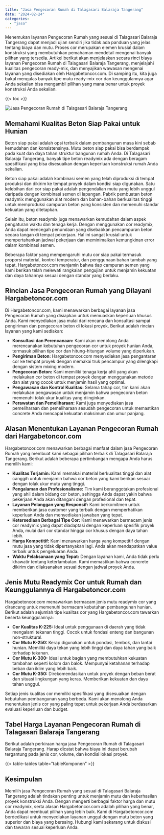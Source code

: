 ```yaml
---
title: "Jasa Pengecoran Rumah di Talagasari Balaraja Tangerang"
date: "2024-02-24"
categories: 
  - "jasa"
---
```



Menemukan layanan Pengecoran Rumah yang sesuai di Talagasari Balaraja Tangerang dapat menjadi ujian sendiri jika tidak ada panduan yang jelas tentang biaya dan mutu. Proses cor merupakan elemen krusial dalam konstruksi yang membutuhkan pemahaman mendetail mengenai banyak pilihan yang tersedia. Artikel berikut akan menjelaskan secara rinci biaya layanan Pengecoran Rumah di Talagasari Balaraja Tangerang, menjelajahi kualitas pengecoran ready-mix, dan menyajikan wawasan mengenai layanan yang disediakan oleh Hargabetoncor.com. Di samping itu, kita juga bakal mengulas banyak tipe mutu ready-mix cor dan keunggulannya agar Anda sekalian bisa mengambil pilihan yang mana benar untuk proyek konstruksi Anda sekalian.

{{< toc >}}

![Jasa Pengecoran Rumah di Talagasari Balaraja Tangerang](https://hargareadymixid.github.io/hbc/readymix-hbc%20(42).png)

## Memahami Kualitas Beton Siap Pakai untuk Hunian

Beton siap pakai adalah opsi terbaik dalam pembangunan masa kini sebab kemudahan dan konsistensinya. Mutu beton siap pakai bisa berdampak pada kuat dan daya tahan struktur bangunan rumah Anda. Di Talagasari Balaraja Tangerang, banyak tipe beton readymix ada dengan beragam spesifikasi yang bisa disesuaikan dengan keperluan konstruksi rumah Anda sekalian.

Beton siap pakai adalah kombinasi semen yang telah diproduksi di tempat produksi dan dikirim ke tempat proyek dalam kondisi siap digunakan. Satu kelebihan dari cor siap pakai adalah pengendalian mutu yang lebih unggul daripada dengan kombinasi semen di lapangan. Pabrik pembuatan beton readymix menggunakan alat modern dan bahan-bahan berkualitas tinggi untuk memproduksi campuran beton yang konsisten dan memenuhi standar kekuatan yang ditetapkan.

Selain itu, beton readymix juga menawarkan kemudahan dalam aspek pengaturan waktu dan tenaga kerja. Dengan menggunakan cor readymix, Anda dapat mencegah penundaan yang disebabkan pencampuran beton secara tangan di tempat pekerjaan. Hal ini sangat krusial untuk mempertahankan jadwal pekerjaan dan meminimalkan kemungkinan error dalam kombinasi semen.

Beberapa faktor yang mempengaruhi mutu cor siap pakai termasuk proporsi material, kontrol temperatur, dan penggunaan bahan tambah yang tepat. Hargabetoncor.com menjamin bahwa tiap campuran semen yang kami berikan telah melewati rangkaian pengujian untuk menjamin kekuatan dan daya tahannya sesuai dengan standar yang berlaku.

## Rincian Jasa Pengecoran Rumah yang Dilayani Hargabetoncor.com

Di Hargabetoncor.com, kami menawarkan berbagai layanan jasa Pengecoran Rumah yang disiapkan untuk memuaskan keperluan khusus Anda. Kami menyediakan jasa mulai dari rencana dan konsultasi sampai pengiriman dan pengecoran beton di lokasi proyek. Berikut adalah rincian layanan yang kami sediakan:

- **Konsultasi dan Perencanaan:** Kami akan menolong Anda merencanakan kebutuhan pengecoran cor untuk proyek hunian Anda, termasuk pilihan tipe cor dan hitung-hitungan volume yang diperlukan.
- **Pengiriman Beton:** Hargabetoncor.com menyediakan jasa pengantaran cor ke tempat proyek dengan memakai truk pencampur yang dilengkapi dengan sistem mixing modern.
- **Pengecoran Beton:** Kami memiliki tenaga kerja ahli yang akan melakukan cor beton di tempat proyek dengan menggunakan metode dan alat yang cocok untuk menjamin hasil yang optimal.
- **Pengawasan dan Kontrol Kualitas:** Selama tahap cor, tim kami akan melakukan pengawasan untuk menjamin bahwa pengecoran beton memenuhi tolak ukur kualitas yang diinginkan.
- **Perawatan dan Pemeliharaan:** Kami juga menyediakan jasa pemeliharaan dan pemeliharaan sesudah pengecoran untuk memastikan concrete Anda mencapai kekuatan maksimum dan umur panjang.

## Alasan Menentukan Layanan Pengecoran Rumah dari Hargabetoncor.com

Hargabetoncor.com menawarkan berbagai manfaat dalam jasa Pengecoran Rumah yang membuat kami sebagai pilihan terbaik di Talagasari Balaraja Tangerang. Berikut adalah beberapa pertimbangan mengapa Anda harus memilih kami:

- **Kualitas Terjamin:** Kami memakai material berkualitas tinggi dan alat canggih untuk menjamin bahwa cor beton yang kami berikan sesuai dengan tolak ukur mutu yang tinggi.
- **Pengalaman dan Profesionalisme:** Tim kami beranggotakan profesional yang ahli dalam bidang cor beton, sehingga Anda dapat yakin bahwa pekerjaan Anda akan ditangani dengan profesional dan tepat.
- **Layanan Pelanggan yang Responsif:** Kami berkomitmen untuk memberikan jasa customer yang terbaik dengan memperhatikan keperluan Anda dan menyediakan jawaban yang tepat.
- **Ketersediaan Berbagai Tipe Cor:** Kami menawarkan bermacam jenis cor readymix yang dapat diadaptasi dengan keperluan spesifik proyek Anda, mulai dari cor standar hingga cor khusus dengan daya tahan lebih.
- **Harga Kompetitif:** Kami menawarkan harga yang kompetitif dengan mutu jasa yang tidak dipertanyakan lagi. Anda akan mendapatkan value terbaik untuk pengeluaran Anda.
- **Waktu Pelaksanaan yang Tepat:** Dengan layanan kami, Anda tidak perlu khawatir tentang keterlambatan. Kami memastikan bahwa concrete dikirim dan dilaksanakan sesuai dengan jadwal proyek Anda.

## Jenis Mutu Readymix Cor untuk Rumah dan Keunggulannya di Hargabetoncor.com

Hargabetoncor.com menawarkan bermacam jenis mutu readymix cor yang dirancang untuk memenuhi bermacam kebutuhan pembangunan hunian. Berikut adalah sejumlah tipe kualitas cor yang Hargabetoncor.com tawarkan beserta keunggulannya:

- **Cor Kualitas K-225:** Ideal untuk penggunaan di daerah yang tidak mengalami tekanan tinggi. Cocok untuk fondasi enteng dan bangunan non-struktural.
- **Cor Mutu K-250:** Kerap digunakan untuk pondasi, tembok, dan lantai hunian. Memiliki daya tekan yang lebih tinggi dan daya tahan yang baik terhadap tekanan.
- **Cor Mutu K-300:** Ideal untuk bagian yang membutuhkan kekuatan tambahan seperti kolom dan balok. Mempunyai ketahanan terhadap beban dan iklim yang lebih baik.
- **Cor Mutu K-350:** Direkomendasikan untuk proyek dengan beban berat dan situasi lingkungan yang keras. Memberikan kekuatan dan daya tahan unggul.

Setiap jenis kualitas cor memiliki spesifikasi yang disesuaikan dengan kebutuhan pembangunan yang berbeda. Kami akan menolong Anda menentukan jenis cor yang paling tepat untuk pekerjaan Anda berdasarkan evaluasi keperluan dan budget.

## Tabel Harga Layanan Pengecoran Rumah di Talagasari Balaraja Tangerang

Berikut adalah perkiraan harga jasa Pengecoran Rumah di Talagasari Balaraja Tangerang. Harap dicatat bahwa biaya ini dapat berubah tergantung pada jenis cor, volume, dan kondisi lokasi proyek.

{{< table-tables table="tableKomponen" >}}

## Kesimpulan

Memilih jasa Pengecoran Rumah yang sesuai di Talagasari Balaraja Tangerang adalah tindakan penting untuk menjamin mutu dan keberhasilan proyek konstruksi Anda. Dengan mengerti berbagai faktor harga dan mutu cor readymix, serta alasan Hargabetoncor.com adalah pilihan yang benar, Anda dapat membuat pilihan yang lebih baik. Kami di Hargabetoncor.com berdedikasi untuk menyediakan layanan unggul dengan mutu beton yang superior dan biaya yang bersaing. Hubungi kami sekarang untuk diskusi dan tawaran sesuai keperluan Anda.
